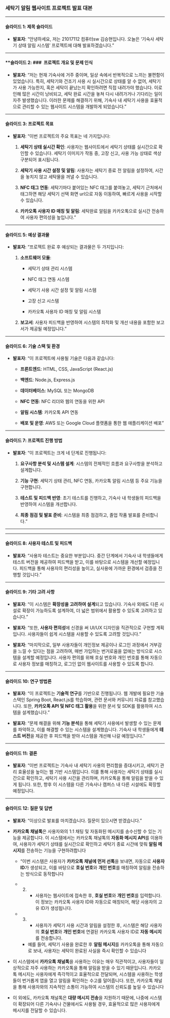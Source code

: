
### **세탁기 알림 웹사이트 프로젝트 발표 대본**

---

#### **슬라이드 1: 제목 슬라이드**

- **발표자**: “안녕하세요, 저는 21017112 컴퓨터sw 김승현입니다. 오늘은 ‘기숙사 세탁기 상태 알림 시스템’ 프로젝트에 대해 발표하겠습니다.”

---

#### **슬라이드 2: ###  **프로젝트 개요 및 문제 인식**

- **발표자**: “저는 현재 기숙사에 거주 중이며, 일상 속에서 반복적으로 느끼는 불편함이 있었습니다. 특히, 세탁기와 건조기 사용 시 실시간으로 상태를 알 수 없어, 세탁기가 사용 가능한지, 혹은 세탁이 끝났는지 확인하려면 직접 내려가야 했습니다. 이로 인해 많은 시간이 낭비되고, 세탁 완료 시간을 놓쳐 다시 내려가거나 기다리는 일이 자주 발생했습니다. 이러한 문제를 해결하기 위해, 기숙사 내 세탁기 사용을 효율적으로 관리할 수 있는 웹사이트 시스템을 개발하게 되었습니다.”
    

---

#### **슬라이드 3: 프로젝트 목표**

- **발표자**: “이번 프로젝트의 주요 목표는 네 가지입니다:
    
    1. **세탁기 상태 실시간 확인**: 사용자는 웹사이트에서 세탁기 상태를 실시간으로 확인할 수 있습니다. 세탁기 이미지가 작동 중, 고장 신고, 사용 가능 상태로 색상 구분되어 표시됩니다.
        
    2. **세탁기 사용 시간 설정 및 알림**: 사용자는 세탁기 종료 전 알림을 설정하여, 시간을 놓치지 않고 세탁물을 꺼낼 수 있습니다.
        
    3. **NFC 태그 연동**: 세탁기마다 붙어있는 NFC 태그를 붙여놓고,  세탁기 근처에서 태그하면 해당 세탁기 선택 화면 url으로 자동 이동하여, 빠르게 사용을 시작할 수 있습니다.
        
    4. **카카오톡 사용자 ID 매칭 및 알림**: 세탁완료 알림을 카카오톡으로 실시간 전송하여 사용자 편의성을 높입니다.”
    

---

#### **슬라이드 5: 예상 결과물**

- **발표자**: “프로젝트 완료 후 예상되는 결과물은 두 가지입니다:
    
    1. **소프트웨어 모듈**:
        
        - 세탁기 상태 관리 시스템
            
        - NFC 태그 연동 시스템
            
        - 세탁기 사용 시간 설정 및 알림 시스템
            
        - 고장 신고 시스템
            
        - 카카오톡 사용자 ID 매칭 및 알림 시스템
            
        
    2. **보고서**: 사용자 피드백을 반영하여 시스템의 최적화 및 개선 내용을 포함한 보고서가 제공될 예정입니다.”
        
    

---

#### **슬라이드 6: 기술 스택 및 환경**

- **발표자**: “이 프로젝트에 사용될 기술은 다음과 같습니다:
    
    - **프론트엔드**: HTML, CSS, JavaScript (React.js)
        
    - **백엔드**: Node.js, Express.js
        
    - **데이터베이스**: MySQL 또는 MongoDB
        
    - **NFC 연동**: NFC 리더와 웹의 연동을 위한 API
        
    - **알림 시스템**: 카카오톡 API 연동
        
    - **배포 및 운영**: AWS 또는 Google Cloud 플랫폼을 통한 웹 애플리케이션 배포”
	    
	
---

#### **슬라이드 7: 프로젝트 진행 방법**

- **발표자**: “이 프로젝트는 크게 네 단계로 진행됩니다:
    
    1. **요구사항 분석 및 시스템 설계**: 시스템의 전체적인 흐름과 요구사항을 분석하고 설계합니다.
        
    2. **기능 구현**: 세탁기 상태 관리, NFC 연동, 카카오톡 알림 시스템 등 주요 기능을 구현합니다.
        
    3. **테스트 및 피드백 반영**: 초기 테스트를 진행하고, 기숙사 내 학생들의 피드백을 반영하여 시스템을 개선합니다.
        
    4. **최종 점검 및 발표 준비**: 시스템을 최종 점검하고, 졸업 작품 발표를 준비합니다.”
        
    

---


---

#### **슬라이드 8: 사용자 테스트 및 피드백**

- **발표자**: “사용자 테스트는 중요한 부분입니다. 중간 단계에서 기숙사 내 학생들에게 테스트 버전을 제공하여 피드백을 받고, 이를 바탕으로 시스템을 개선할 예정입니다. 피드백을 통해 사용자의 편리성을 높이고, 실사용에 가까운 환경에서 검증을 진행할 것입니다.”
    
---
#### **슬라이드 9: 기타 고려 사항**

- **발표자**: “이 시스템은 **확장성을 고려하여 설계**되고 있습니다. 기숙사 외에도 다른 시설로 확장이 가능하도록 설계하여, 더 넓은 범위에서 활용할 수 있도록 고려하고 있습니다.”
    
- **발표자**: “또한, **사용자 편의성**에 신경을 써 UI/UX 디자인을 직관적으로 구현할 계획입니다. 사용자들이 쉽게 시스템을 사용할 수 있도록 고려할 것입니다.”
    
- **발표자**: “마지막으로,  일부 사용자들이 개인정보 제공이나 로그인 과정에서 거부감을 느낄 수 있다는 점을 고려하여, 매번 가입하는 번거로움을 없애는 방식으로 시스템을 설계할 예정입니다. 사용자 편의를 위해 호실 번호와 개인 번호를 통해 자동으로 사용자 정보를 매칭하고, 로그인 없이 웹사이트를 사용할 수 있도록 합니다.

---

#### **슬라이드 10: 연구 방법론**

- **발표자**: “이 프로젝트는 **기술적 연구**를 기반으로 진행됩니다. 웹 개발에 필요한 기술 스택인 Spring Boot, React.js를 학습하며, 관련 문서와 커뮤니티 자료를 참고했습니다. 또한, **카카오톡 API 및 NFC 태그 활용**을 위한 문서 및 SDK를 활용하여 시스템을 설계했습니다.”
    
- **발표자**: “문제 해결을 위해 **기능 분석**을 통해 세탁기 사용에서 발생할 수 있는 문제를 파악하고, 이를 해결할 수 있는 시스템을 설계했습니다. 기숙사 내 학생들에게 **테스트 버전**을 제공한 후 피드백을 받아 시스템을 개선해 나갈 예정입니다.”

---

#### **슬라이드 11: 결론**

- **발표자**: “이번 프로젝트는 기숙사 내 세탁기 사용의 편리함을 증대시키고, 세탁기 관리 효율성을 높이는 웹 기반 시스템입니다. 이를 통해 사용자는 세탁기 상태를 실시간으로 확인하고, 세탁기 사용 시간을 관리하며, 카카오톡을 통해 알림을 받을 수 있게 됩니다. 또한, 향후 이 시스템을 다른 기숙사나 캠퍼스 내 다른 시설에도 확장할 예정입니다.
    

---

#### **슬라이드 12: 질문 및 답변**

- **발표자**: “이상으로 발표를 마치겠습니다. 질문이 있으시면 받겠습니다.”

- **카카오톡 채널톡**은 사용자와의 1:1 채팅 및 자동화된 메시지를 송수신할 수 있는 기능을 제공합니다. 이 시스템에서는 카카오톡 채널톡의 **자동화 메시지 API**를 이용하여, 사용자가 세탁기 상태를 실시간으로 확인하고 세탁기 종료 시간에 맞춰 **알림 메시지**를 전송하는 기능을 구현하려합니다
	- “이번 시스템은 사용자가 **카카오톡 채널에 먼저 선톡**을 보내면, 자동으로 **사용자 ID**가 생성되고, 이를 바탕으로 **호실 번호**와 **개인 번호**를 매칭하여 알림을 전송하는 방식으로 동작합니다
	- 2. - 사용자는 웹사이트에 접속한 후, **호실 번호**와 **개인 번호**를 입력합니다. 이 정보는 카카오톡 사용자 ID와 자동으로 매칭되어, 해당 사용자의 고유 ID가 생성됩니다.
	- 3. - 사용자가 세탁기 사용 시간과 알림을 설정한 후, 시스템은 해당 사용자의 **호실 번호**와 **개인 번호**에 연결된 카카오톡 사용자 ID로 **자동 메시지**를 전송합니다.
	        
	    - 예를 들어, 세탁기 사용을 완료한 후 **알림 메시지**를 카카오톡을 통해 자동으로 보내, 사용자는 세탁이 완료된 사실을 즉시 확인할 수 있습니다
- 이 시스템에서 **카카오톡 채널톡**을 사용하는 이유는 매우 직관적이고, 사용자들이 일상적으로 자주 사용하는 카카오톡을 통해 알림을 받을 수 있기 때문입니다. 카카오톡 메시지는 사용자에게 즉각적이고 효율적으로 전달되며, 시스템을 사용하는 학생들이 번거롭게 앱을 열고 알림을 확인하는 수고를 덜어줍니다. 또한, 카카오톡 채널을 통해 사용자와의 지속적인 소통이 가능하여 시스템의 신뢰도를 높일 수 있습니다
- 이 외에도, 카카오톡 채널톡은 **대량 메시지 전송**을 지원하기 때문에, 나중에 시스템이 확장되어 다른 기숙사나 건물에서도 사용될 경우, 효율적으로 많은 사용자에게 메시지를 전달할 수 있습니다.